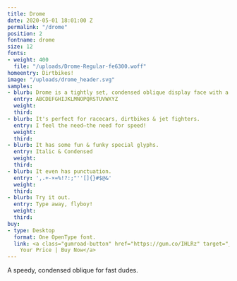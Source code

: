 ```yaml
---
title: Drome
date: 2020-05-01 18:01:00 Z
permalink: "/drome"
position: 2
fontname: drome
size: 12
fonts:
- weight: 400
  file: "/uploads/Drome-Regular-fe6300.woff"
homeentry: Dirtbikes!
image: "/uploads/drome_header.svg"
samples:
- blurb: Drome is a tightly set, condensed oblique display face with a speedy feel.
  entry: ABCDEFGHIJKLMNOPQRSTUVWXYZ
  weight: 
  third: 
- blurb: It's perfect for racecars, dirtbikes & jet fighters.
  entry: I feel the need—the need for speed!
  weight: 
  third: 
- blurb: It has some fun & funky special glyphs.
  entry: Italic & Condensed
  weight: 
  third: 
- blurb: It even has punctuation.
  entry: ',.+-×=%!?:;"''[]{}#$@&'
  weight: 
  third: 
- blurb: Try it out.
  entry: Type away, flyboy!
  weight: 
  third: 
buy:
- type: Desktop
  format: One OpenType font.
  link: <a class="gumroad-button" href="https://gum.co/IHLRz" target="_blank" data-gumroad-single-product="true">Name
    Your Price | Buy Now</a>
---
```


A speedy, condensed oblique for fast dudes.